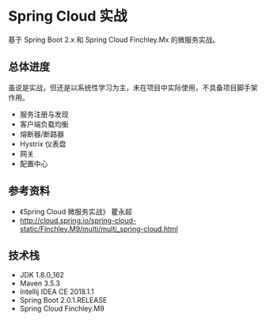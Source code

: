 # Spring Cloud 实战

基于 Spring Boot 2.x 和 Spring Cloud Finchley.Mx 的微服务实战。

## 总体进度

虽说是实战，但还是以系统性学习为主，未在项目中实际使用，不具备项目脚手架作用。

* 服务注册与发现
* 客户端负载均衡
* 熔断器/断路器
* Hystrix 仪表盘
* 网关
* 配置中心

## 参考资料

* 《Spring Cloud 微服务实战》 瞿永超
* http://cloud.spring.io/spring-cloud-static/Finchley.M9/multi/multi_spring-cloud.html

## 技术栈

* JDK 1.8.0_162
* Maven 3.5.3
* Intellij IDEA CE 2018.1.1
* Spring Boot 2.0.1.RELEASE
* Spring Cloud Finchley.M9